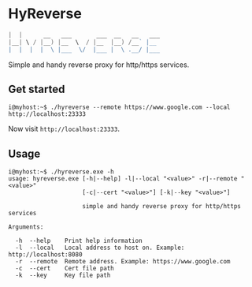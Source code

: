 # HyReverse

```go
|  |      __   ___       ___  __   __   ___ 
|__| \ / |__) |__  \  / |__  |__) /__` |__  
|  |  |  |  \ |___  \/  |___ |  \ .__/ |___ 

```

Simple and handy reverse proxy for http/https services.

## Get started

```console
i@myhost:~$ ./hyreverse --remote https://www.google.com --local http://localhost:23333
```

Now visit `http://localhost:23333`.

## Usage

```console
i@myhost:~$ ./hyreverse.exe -h
usage: hyreverse.exe [-h|--help] -l|--local "<value>" -r|--remote "<value>"
                     [-c|--cert "<value>"] [-k|--key "<value>"]

                     simple and handy reverse proxy for http/https services

Arguments:

  -h  --help    Print help information
  -l  --local   Local address to host on. Example: http://localhost:8080
  -r  --remote  Remote address. Example: https://www.google.com
  -c  --cert    Cert file path
  -k  --key     Key file path

```